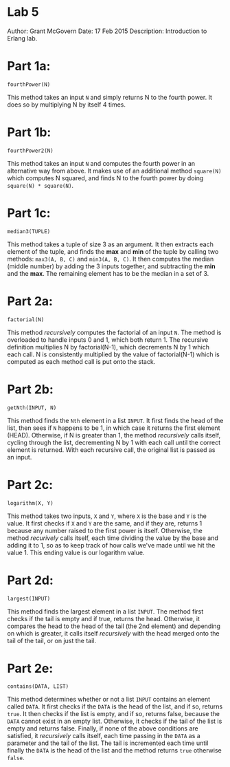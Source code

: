# Lab 5 

Author: Grant McGovern 
Date: 17 Feb 2015 
Description: Introduction to Erlang lab.


Part 1a:
=======

`fourthPower(N)`

This method takes an input `N` and simply returns N to the fourth power. It does so by multiplying N by itself 4 times.

Part 1b:
=======

`fourthPower2(N)`

This method takes an input `N` and computes the fourth power in an alternative way from above. It makes use of an additional method `square(N)` which computes N squared, and finds N to the fourth power by doing `square(N) * square(N)`.

Part 1c:
=======

`median3(TUPLE)`

This method takes a tuple of size 3 as an argument. It then extracts each element of the tuple, and finds the <b>max</b> and <b>min</b> of the tuple by calling two methods: `max3(A, B, C)` and `min3(A, B, C)`. It then computes the median (middle number) by adding the 3 inputs together, and subtracting the <b>min</b> and the <b>max</b>. The remaining element has to be the median in a set of 3. 


Part 2a:
=======

`factorial(N)`

This method <i>recursively</i> computes the factorial of an input `N`. The method is overloaded to handle inputs 0 and 1, which both return 1. The recursive definition multiplies N by factorial(N-1), which decrements N by 1 which each call. N is consistently multiplied by the value of factorial(N-1) which is computed as each method call is put onto the stack.


Part 2b:
=======

`getNth(INPUT, N)`

This method finds the `Nth` element in a list `INPUT`. It first finds the head of the list, then sees if `N` happens to be 1, in which case it returns the first element (HEAD). Otherwise, if N is greater than 1, the method <i>recursively</i> calls itself, cycling through the list, decrementing N by 1 with each call until the correct element is returned. With each recursive call, the original list is passed as an input.


Part 2c:
=======

`logarithm(X, Y)`

This method takes two inputs, `X` and `Y`, where `X` is the base and `Y` is the value. It first checks if `X` and `Y` are the same, and if they are, returns 1 because any number raised to the first power is itself. Otherwise, the method <i>recurively</i> calls itself, each time dividing the value by the base and adding it to 1, so as to keep track of how calls we've made until we hit the value 1. This ending value is our logarithm value.

Part 2d:
=======

`largest(INPUT)`

This method finds the largest element in a list `INPUT`. The method first checks if the tail is empty and if true, returns the head. Otherwise, it compares the head to the head of the tail (the 2nd element) and depending on which is greater, it calls itself <i>recursively</i> with the head merged onto the tail of the tail, or on just the tail. 

Part 2e:
=======

`contains(DATA, LIST)`

This method determines whether or not a list `INPUT` contains an element called `DATA`. It first checks if the `DATA` is the head of the list, and if so, returns `true`. It then checks if the list is empty, and if so, returns false, because the `DATA` cannot exist in an empty list. Otherwise, it checks if the tail of the list is empty and returns false. Finally, if none of the above conditions are satisfied, it <i>recursively</i> calls itself, each time passing in the `DATA` as a parameter and the tail of the list. The tail is incremented each time until finally the `DATA` is the head of the list and the method returns `true` otherwise `false`.


